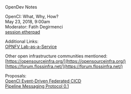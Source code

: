 OpenDev Notes

OpenCI: What, Why, How?  
May 23, 2018, 9:00am  
Moderator: Fatih Degirmenci  
[session etherpad](https://etherpad.openstack.org/p/OpenDev-OpenCI)

Additional Links:  
[OPNFV Lab-as-a-Service](https://gitlab.openci.io/openci/community/wikis/events/opendev-2018-05/OPNFV_Lab_as_a_Service.pdf)

Other open infrastructure communities mentioned:  
[https://opensourceinfra.org/](https://opensourceinfra.org/)  
[https://forum.flossinfra.net/](https://forum.flossinfra.net/)  

Proposals:  
[OpenCI Event-Driven Federated CICD](https://docs.google.com/document/d/1WyjD6Wz4p7jVnEtRfwhsKltrtHxDiJZGaj5Nn0U-psE)  
[Pipeline Messaging Protocol 0.1](https://docs.google.com/document/d/1226nsoKtOJwghtohIyWqRettvxsPHjsNFKgfgeUlucc)
